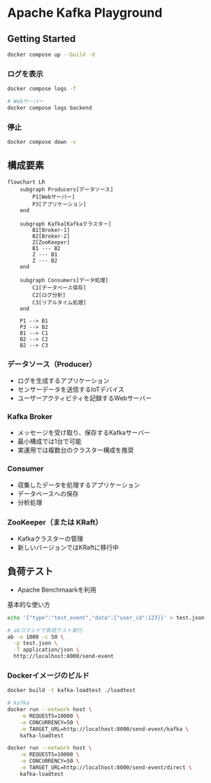 # Apache Kafka Playground

## Getting Started
```bash
docker compose up --build -d
```

### ログを表示
```bash
docker compose logs -f

# Webサーバー
docker compose logs backend
```

### 停止
```bash
docker compose down -v  
```

## 構成要素
```mermaid
flowchart LR
    subgraph Producers[データソース]
        P1[Webサーバー]
        P3[アプリケーション]
    end

    subgraph Kafka[Kafkaクラスター]
        B1[Broker-1]
        B2[Broker-2]
        Z[ZooKeeper]
        B1 --- B2
        Z --- B1
        Z --- B2
    end

    subgraph Consumers[データ処理]
        C1[データベース保存]
        C2[ログ分析]
        C3[リアルタイム処理]
    end

    P1 --> B1
    P3 --> B2
    B1 --> C1
    B2 --> C2
    B2 --> C3
``` 
### データソース（Producer）
- ログを生成するアプリケーション
- センサーデータを送信するIoTデバイス
- ユーザーアクティビティを記録するWebサーバー

### Kafka Broker
- メッセージを受け取り、保存するKafkaサーバー
- 最小構成では1台で可能
- 実運用では複数台のクラスター構成を推奨


### Consumer
- 収集したデータを処理するアプリケーション  
- データベースへの保存  
- 分析処理  

### ZooKeeper（または KRaft）
- Kafkaクラスターの管理  
- 新しいバージョンではKRaftに移行中

## 負荷テスト
- Apache Benchmaarkを利用

基本的な使い方
```bash
echo '{"type":"test_event","data":{"user_id":123}}' > test.json

# abコマンドで負荷テスト実行
ab -n 1000 -c 50 \
  -p test.json \
  -T application/json \
  http://localhost:8000/send-event
```

### Dockerイメージのビルド
```bash
docker build -t kafka-loadtest ./loadtest

# kafka
docker run --network host \
    -e REQUESTS=10000 \
    -e CONCURRENCY=50 \
    -e TARGET_URL=http://localhost:8000/send-event/kafka \
    kafka-loadtest

docker run --network host \
    -e REQUESTS=10000 \
    -e CONCURRENCY=50 \
    -e TARGET_URL=http://localhost:8000/send-event/direct \
    kafka-loadtest
```